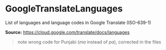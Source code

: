 # GoogleTranslateLanguages
List of languages and language codes in Google Translate (ISO-639-1)


**Source:**
https://cloud.google.com/translate/docs/languages
> note wrong code for Punjabi (_ma_ instead of _pa_), corrected in the files

